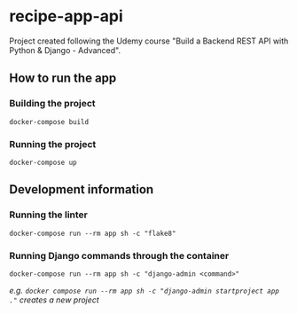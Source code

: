 # recipe-app-api

Project created following the Udemy course "Build a Backend REST API with Python & Django - Advanced".

## How to run the app

### Building the project

`docker-compose build`

### Running the project

`docker-compose up`

## Development information

### Running the linter

`docker-compose run --rm app sh -c "flake8"`

### Running Django commands through the container

`docker-compose run --rm app sh -c "django-admin <command>"`

*e.g. `docker compose run --rm app sh -c "django-admin startproject app ."` creates a new project*